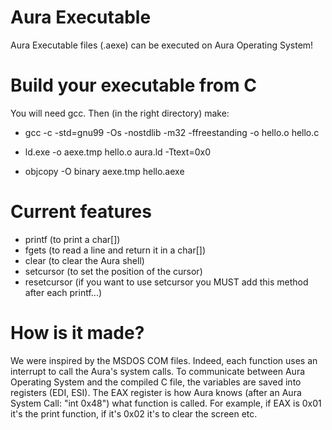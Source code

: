 # Aura Executable
Aura Executable files (.aexe) can be executed on Aura Operating System!

# Build your executable from C
You will need gcc. Then (in the right directory) make:

- gcc -c -std=gnu99 -Os -nostdlib -m32 -ffreestanding -o hello.o hello.c

- ld.exe -o aexe.tmp hello.o aura.ld -Ttext=0x0

- objcopy -O binary aexe.tmp hello.aexe

# Current features
- printf (to print a char[])
- fgets (to read a line and return it in a char[])
- clear (to clear the Aura shell)
- setcursor (to set the position of the cursor)
- resetcursor (if you want to use setcursor you MUST add this method after each printf...)

# How is it made?
We were inspired by the MSDOS COM files. Indeed, each function uses an interrupt to call the Aura's system calls. To communicate between Aura Operating System and the compiled C file, the variables are saved into registers (EDI, ESI). The EAX register is how Aura knows (after an Aura System Call: "int 0x48") what function is called. For example, if EAX is 0x01 it's the print function, if it's 0x02 it's to clear the screen etc.
